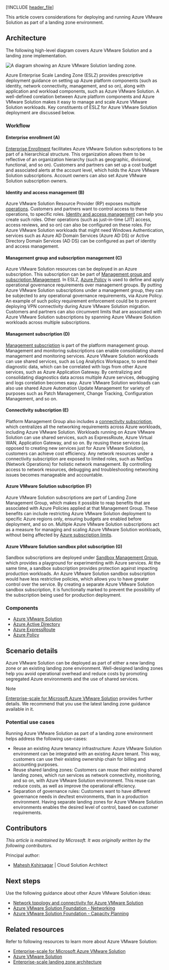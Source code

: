 [!INCLUDE [header_file](../../../includes/sol-idea-header.md)]

This article covers considerations for deploying and running Azure VMware Solution as part of a landing zone environment.

## Architecture

The following high-level diagram covers Azure VMware Solution and a landing zone implementation.

![A diagram showing an Azure VMware Solution landing zone.](../media/azure-vmware-solution-landing-zone.png)

Azure Enterprise Scale Landing Zone (ESLZ) provides prescriptive deployment guidance on setting up Azure platform components (such as identity, network connectivity, management, and so on), along with application and workload components, such as Azure VMware Solution. A well-defined corelation between Azure platform components and Azure VMware Solution makes it easy to manage and scale Azure VMware Solution workloads. Key constituents of ESLZ for Azure VMware Solution deployment are discussed below.

### Workflow

#### Enterprise enrollment (A)

[Enterprise Enrollment](/azure/cloud-adoption-framework/ready/enterprise-scale/enterprise-enrollment-and-azure-ad-tenants) facilitates Azure VMware Solution subscriptions to be part of a hierarchical structure. This organization allows them to be reflective of an organization hierarchy (such as geographic, divisional, functional, and so on). Customers and partners can set up a cost budget and associated alerts at the account level, which holds the Azure VMware Solution subscriptions. Account owners can also set Azure VMware Solution subscription owners.

#### Identity and access management (B)

Azure VMware Solution Resource Provider (RP) exposes multiple [operations](/cli/azure/VMware#commands). Customers and partners want to control access to these operations, to specific roles. [Identity and access management](/azure/cloud-adoption-framework/ready/enterprise-scale/identity-and-access-management) can help you create such roles. Other operations (such as just-in-time (JIT) access, access reviews, and so on) can also be configured on these roles. For Azure VMware Solution workloads that might need Windows Authentication, services such as Azure AD Domain Services (Azure AD DS) or Active Directory Domain Services (AD DS) can be configured as part of identity and access management.

#### Management group and subscription management (C)

Azure VMware Solution resources can be deployed in an Azure subscription. This subscription can be part of [Management group and subscription Management](/azure/cloud-adoption-framework/ready/enterprise-scale/management-group-and-subscription-organization). In ESLZ, [Azure Policy](https://github.com/Azure/azure-policy) is used to define and apply operational governance requirements over management groups. By putting Azure VMware Solution subscriptions under a management group, they can be subjected to any operational governance requirements, via Azure Policy. An example of such policy requirement enforcement could be to prevent deploying VPN connectivity during Azure VMware Solution migration. Customers and partners can also circumvent limits that are associated with Azure VMware Solution subscriptions by spanning Azure VMware Solution workloads across multiple subscriptions.

#### Management subscription (D)

[Management subscription](/azure/cloud-adoption-framework/ready/enterprise-scale/management-and-monitoring) is part of the platform management group. Management and monitoring subscriptions can enable consolidating shared management and monitoring services. Azure VMware Solution workloads can use shared services, such as Log Analytics Workspace, to send their diagnostic data, which can be correlated with logs from other Azure services, such as Azure Application Gateway. By centralizing and consolidating diagnostics data across multiple Azure services, debugging and logs corelation becomes easy. Azure VMware Solution workloads can also use shared Azure Automation Update Management for variety of purposes such as Patch Management, Change Tracking, Configuration Management, and so on.

#### Connectivity subscription (E)

Platform Management Group also includes a [connectivity subscription](/azure/cloud-adoption-framework/ready/enterprise-scale/network-topology-and-connectivity), which centralizes all the networking requirements across Azure workloads, including Azure VMware Solution. Workloads running on Azure VMware Solution can use shared services, such as ExpressRoute, Azure Virtual WAN, Application Gateway, and so on. By reusing these services (as opposed to creating new services just for Azure VMware Solution), customers can achieve cost efficiency. Any network resources under a connectivity subscription are exposed to limited roles, such as NetOps (Network Operations) for holistic network management. By controlling access to network resources, debugging and troubleshooting networking issues becomes manageable and accountable.

#### Azure VMware Solution subscription (F)

Azure VMware Solution subscriptions are part of Landing Zone Management Group, which makes it possible to reap benefits that are associated with Azure Policies applied at that Management Group. These benefits can include restricting Azure VMware Solution deployment to specific Azure regions only, ensuring budgets are enabled before deployment, and so on. Multiple Azure VMware Solution subscriptions act as a measure for managing and scaling Azure VMware Solution workloads, without being affected by [Azure subscription limits](/azure/azure-resource-manager/management/azure-subscription-service-limits).

#### Azure VMware Solution sandbox pilot subscription (G)

Sandbox subscriptions are deployed under [Sandbox Management Group](/azure/cloud-adoption-framework/ready/enterprise-scale/implementation-guidelines#sandbox-governance-guidance), which provides a playground for experimenting with Azure services. At the same time, a sandbox subscription provides protection against impacting production workloads. An Azure VMware Solution sandbox subscription would have less restrictive policies, which allows you to have greater control over the service. By creating a separate Azure VMware Solution sandbox subscription, it is functionally marked to prevent the possibility of the subscription being used for production deployment.

### Components

- [Azure VMware Solution](https://azure.microsoft.com/services/azure-vmware)
- [Azure Active Directory](https://azure.microsoft.com/services/active-directory)
- [Azure ExpressRoute](https://azure.microsoft.com/services/expressroute)
- [Azure Policy](https://azure.microsoft.com/services/azure-policy)

## Scenario details

Azure VMware Solution can be deployed as part of either a new landing zone or an existing landing zone environment. Well-designed landing zones help you avoid operational overhead and reduce costs by promoting segregated Azure environments and the use of shared services.

> [!NOTE]
> [Enterprise-scale for Microsoft Azure VMware Solution](/azure/cloud-adoption-framework/scenarios/azure-vmware/enterprise-scale-landing-zone) provides further details. We recommend that you use the latest landing zone guidance available in it.

### Potential use cases

Running Azure VMware Solution as part of a landing zone environment helps address the following use-cases:

- Reuse an existing Azure tenancy infrastructure: Azure VMware Solution environment can be integrated with an existing Azure tenant. This way, customers can use their existing ownership chain for billing and accounting purposes.
- Reuse shared landing zones: Customers can reuse their existing shared landing zones, which run services as network connectivity, monitoring, and so on, with Azure VMware Solution environment. This reuse can reduce costs, as well as improve the operational efficiency.
- Separation of governance rules: Customers want to have different governance needs in dev/test environments, than in a production environment. Having separate landing zones for Azure VMware Solution environments enables the desired level of control, based on customer requirements.

## Contributors

*This article is maintained by Microsoft. It was originally written by the following contributors.*

Principal author:

 * [Mahesh Kshirsagar](https://www.linkedin.com/in/mahesh-kshirsagar-msft) | Cloud Solution Architect

## Next steps

Use the following guidance about other Azure VMware Solution ideas:

- [Network topology and connectivity for Azure VMware Solution](/azure/cloud-adoption-framework/scenarios/azure-vmware/eslz-network-topology-connectivity)
- [Azure VMware Solution Foundation - Networking](/azure/architecture/solution-ideas/articles/azure-vmware-solution-foundation-networking)
- [Azure VMware Solution Foundation - Capacity Planning](/azure/architecture/solution-ideas/articles/azure-vmware-solution-foundation-capacity)

## Related resources

Refer to following resources to learn more about Azure VMware Solution:

- [Enterprise-scale for Microsoft Azure VMware Solution](/azure/cloud-adoption-framework/scenarios/azure-vmware/enterprise-scale-landing-zone)
- [Azure VMware Solution](/azure/azure-vmware)
- [Enterprise-scale landing zone architecture](/azure/cloud-adoption-framework/ready/enterprise-scale/architecture)
